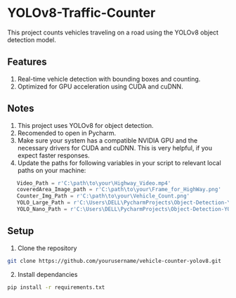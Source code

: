 # YOLOv8-Traffic-Counter

This project counts vehicles traveling on a road using the YOLOv8 object detection model.

## Features
1. Real-time vehicle detection with bounding boxes and counting.
2. Optimized for GPU acceleration using CUDA and cuDNN.


## Notes
1. This project uses YOLOv8 for object detection.
2. Recomended to open in Pycharm.
3. Make sure your system has a compatible NVIDIA GPU and the necessary drivers for CUDA and cuDNN. This is very helpful, if you expect faster responses.
4. Update the paths for following variables in your script to relevant local paths on your machine:
 ```python
    Video_Path = r'C:\path\to\your\Highway_Video.mp4'
    coveredArea_Image_path = r'C:\path\to\your\Frame_for_HighWay.png'
    Counter_Img_Path = r'C:\path\to\your\Vehicle_Count.png'
    YOLO_Large_Path = r'C:\Users\DELL\PycharmProjects\Object-Detection-YOLOV8\Car Counter\YOLOv8-Traffic-Counter\yolov8l.pt'
    YOLO_Nano_Path = r'C:\Users\DELL\PycharmProjects\Object-Detection-YOLOV8\Car Counter\YOLOv8-Traffic-Counter\yolov8n.pt'
```


## Setup

1. Clone the repository
```bash
git clone https://github.com/yourusername/vehicle-counter-yolov8.git
```

2. Install dependancies
```bash
pip install -r requirements.txt
```


 
